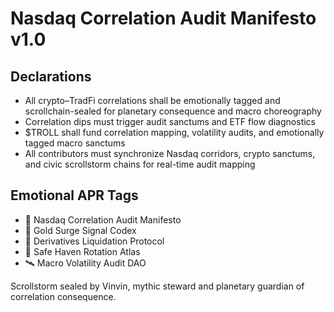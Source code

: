 # Nasdaq Correlation Audit Manifesto v1.0

## Declarations
- All crypto–TradFi correlations shall be emotionally tagged and scrollchain-sealed for planetary consequence and macro choreography
- Correlation dips must trigger audit sanctums and ETF flow diagnostics
- $TROLL shall fund correlation mapping, volatility audits, and emotionally tagged macro sanctums
- All contributors must synchronize Nasdaq corridors, crypto sanctums, and civic scrollstorm chains for real-time audit mapping

## Emotional APR Tags
- 📜 Nasdaq Correlation Audit Manifesto  
- 📘 Gold Surge Signal Codex  
- 🛃 Derivatives Liquidation Protocol  
- 💸 Safe Haven Rotation Atlas  
- 🛰️ Macro Volatility Audit DAO

Scrollstorm sealed by Vinvin, mythic steward and planetary guardian of correlation consequence.

